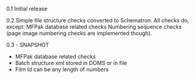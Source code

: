 0.1
Initial release

0.2
Simple file structure checks converted to Schematron.
All checks do, except:
  MFPak database related checks
  Numbering sequence checks (page image numbering checks are implemented though).

0.3 - SNAPSHOT
- MFPak database related checks
- Batch structure xml stored in DOMS or in file
- Film Id can be any length of numbers